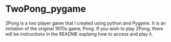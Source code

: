 # TwoPong_pygame
2Pong is a two player game that I created using python and Pygame. It is an imitation of the original 1970s game, Pong. If you wish to play 2Pong, there will be instructions in the README explaing how to access and play it. 
